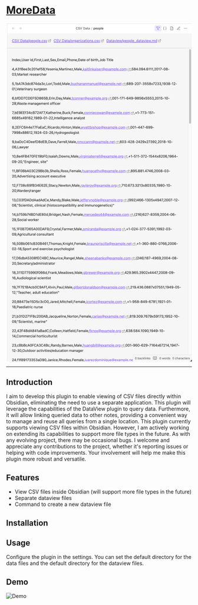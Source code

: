 # [MoreData](https://github.com/viethung0823/MoreData)

<img src="docs/resources/view.png" alt="MoreData view" align="center">

---

## Introduction
I aim to develop this plugin to enable viewing of CSV files directly within Obsidian, eliminating the need to use a separate application. This plugin will leverage the capabilities of the DataView plugin to query data. Furthermore, it will allow linking queried data to other notes, providing a convenient way to manage and reuse all queries from a single location.
This plugin currently supports viewing CSV files within Obsidian. However, I am actively working on extending its capabilities to support more file types in the future. As with any evolving project, there may be occasional bugs. I welcome and appreciate any contributions to the project, whether it's reporting issues or helping with code improvements. Your involvement will help me make this plugin more robust and versatile.


## Features

- View CSV files inside Obsidian (will support more file types in the future)
- Separate dataview files
- Command to create a new dataview file


## Installation

## Usage
Configure the plugin in the settings. You can set the default directory for the data files and the default directory for the dataview files.

## Demo

![Demo](docs/resources/demo.gif)
